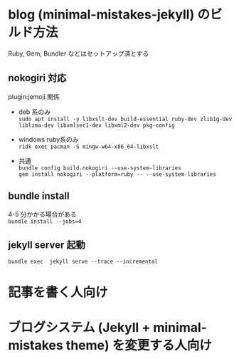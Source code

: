 # blog (minimal-mistakes-jekyll) のビルド方法 

Ruby, Gem, Bundler などはセットアップ済とする

## nokogiri 対応
plugin:jemoji 関係
- deb 系のみ  
```sudo apt install -y libxslt-dev build-essential ruby-dev zlib1g-dev liblzma-dev libxmlsec1-dev libxml2-dev pkg-config```

- windows ruby系のみ  
```ridk exec pacman -S mingw-w64-x86_64-libxslt```

- 共通  
```bundle config build.nokogiri --use-system-libraries```  
```gem install nokogiri --platform=ruby -- --use-system-libraries```

## bundle install 
4-5 分かかる場合がある  
```bundle install --jobs=4```

## jekyll server 起動
```bundle exec  jekyll serve --trace --incremental```


# 記事を書く人向け



# ブログシステム (Jekyll + minimal-mistakes theme) を変更する人向け



